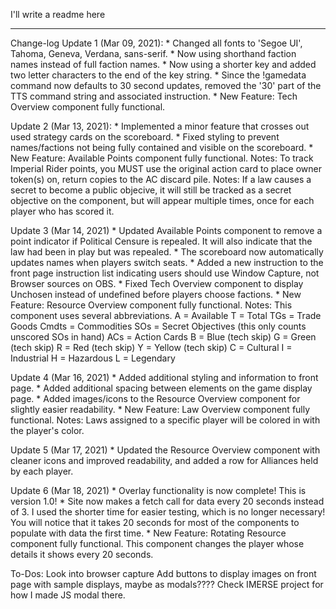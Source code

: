 I'll write a readme here



------
Change-log
Update 1 (Mar 09, 2021):
    * Changed all fonts to 'Segoe UI', Tahoma, Geneva, Verdana, sans-serif.
    * Now using shorthand faction names instead of full faction names.
    * Now using a shorter key and added two letter characters to the end of the key string.
    * Since the !gamedata command now defaults to 30 second updates, removed the '30' part of the TTS command string and associated instruction.
    * New Feature: Tech Overview component fully functional.

Update 2 (Mar 13, 2021):
    * Implemented a minor feature that crosses out used strategy cards on the scoreboard.
    * Fixed styling to prevent names/factions not being fully contained and visible on the scoreboard.
    * New Feature: Available Points component fully functional.
        Notes: To track Imperial Rider points, you MUST use the original action card to place owner token(s) on, return copies to the AC discard pile.
        Notes: If a law causes a secret to become a public objecive, it will still be tracked as a secret objective on the component, but will appear multiple times, once for each player who has scored it.
    
Update 3 (Mar 14, 2021)
    * Updated Available Points component to remove a point indicator if Political Censure is repealed.  It will also indicate that the law had been in play but was repealed.
    * The scoreboard now automatically updates names when players switch seats.
    * Added a new instruction to the front page instruction list indicating users should use Window Capture, not Browser sources on OBS.
    * Fixed Tech Overview component to display Unchosen instead of undefined before players choose factions.
    * New Feature: Resource Overview component fully functional.
        Notes: This component uses several abbreviations.
        A = Available
        T = Total
        TGs = Trade Goods
        Cmdts = Commodities
        SOs = Secret Objectives (this only counts unscored SOs in hand)
        ACs = Action Cards
        B = Blue (tech skip)
        G = Green (tech skip)
        R = Red (tech skip)
        Y = Yellow (tech skip)
        C = Cultural
        I = Industrial
        H = Hazardous
        L = Legendary

Update 4 (Mar 16, 2021)
    * Added additional styling and information to front page.
    * Added additional spacing between elements on the game display page.
    * Added images/icons to the Resource Overview component for slightly easier readability. 
    * New Feature: Law Overview component fully functional.
        Notes: Laws assigned to a specific player will be colored in with the player's color.

Update 5 (Mar 17, 2021)
    * Updated the Resource Overview component with cleaner icons and improved readability, and added a row for Alliances held by each player.
    
Update 6 (Mar 18, 2021)
    * Overlay functionality is now complete!  This is version 1.0!
    * Site now makes a fetch call for data every 20 seconds instead of 3.  I used the shorter time for easier testing, which is no longer necessary!  You will notice that it takes 20 seconds for most of the components to populate with data the first time.
    * New Feature: Rotating Resource component fully functional.  This component changes the player whose details it shows every 20 seconds.


To-Dos:
Look into browser capture
Add buttons to display images on front page with sample displays, maybe as modals???? Check IMERSE project for how I made JS modal there.